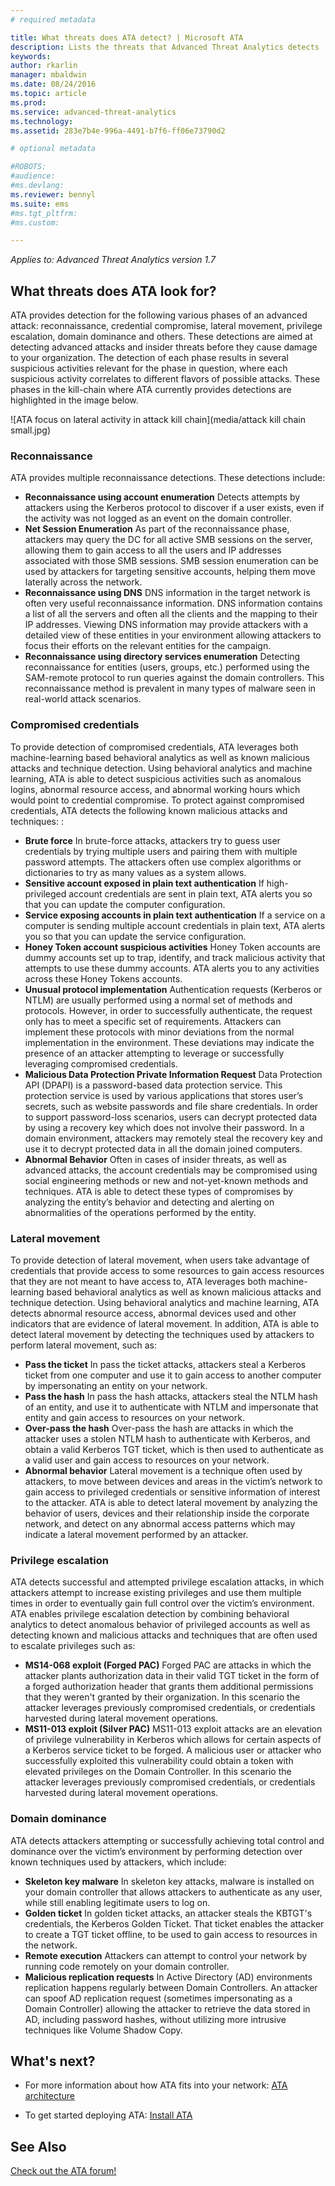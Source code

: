 ```yaml
---
# required metadata

title: What threats does ATA detect? | Microsoft ATA
description: Lists the threats that Advanced Threat Analytics detects 
keywords:
author: rkarlin
manager: mbaldwin
ms.date: 08/24/2016
ms.topic: article
ms.prod:
ms.service: advanced-threat-analytics
ms.technology:
ms.assetid: 283e7b4e-996a-4491-b7f6-ff06e73790d2

# optional metadata

#ROBOTS:
#audience:
#ms.devlang:
ms.reviewer: bennyl
ms.suite: ems
#ms.tgt_pltfrm:
#ms.custom:

---
```


*Applies to: Advanced Threat Analytics version 1.7*

## What threats does ATA look for?

ATA provides detection for the following various phases of an advanced attack: reconnaissance, credential compromise, lateral movement, privilege escalation, domain dominance and others. These detections are aimed at detecting advanced attacks and insider threats before they cause damage to your organization.
The detection of each phase results in several suspicious activities relevant for the phase in question, where each suspicious activity correlates to different flavors of possible attacks.
These phases in the kill-chain where ATA currently provides detections are highlighted in the image below.

![ATA focus on lateral activity in attack kill chain](media/attack kill chain small.jpg)


### Reconnaissance
ATA provides multiple reconnaissance detections. These detections include:
-	**Reconnaissance using account enumeration**
Detects attempts by attackers using the Kerberos protocol to discover if a user exists, even if the activity was not logged as an event on the domain controller.
-	**Net Session Enumeration**
As part of the reconnaissance phase, attackers may query the DC for all active SMB sessions on the server, allowing them to gain access to all the users and IP addresses associated with those SMB sessions. SMB session enumeration can be used by attackers for targeting sensitive accounts, helping them move laterally across the network.
-	**Reconnaissance using DNS**
DNS information in the target network is often very useful reconnaissance information. DNS information contains a list of all the servers and often all the clients and the mapping to their IP addresses. Viewing DNS information may provide attackers with a detailed view of these entities in your environment allowing attackers to focus their efforts on the relevant entities for the campaign.
-   **Reconnaissance using directory services enumeration**
Detecting reconnaissance for entities (users, groups, etc.) performed using the SAM-remote protocol to run queries against the domain controllers. This reconnaissance method is prevalent in many types of malware seen in real-world attack scenarios. 


### Compromised credentials
To provide detection of compromised credentials, ATA leverages both machine-learning based behavioral analytics as well as known malicious attacks and technique detection.
Using behavioral analytics and machine learning, ATA is able to detect suspicious activities such as anomalous logins, abnormal resource access, and abnormal working hours which would point to credential compromise. To protect against compromised credentials, ATA detects the following known malicious attacks and techniques: :
-	**Brute force**
In brute-force attacks, attackers try to guess user credentials by trying multiple users and pairing them with multiple password attempts. The attackers often use complex algorithms or dictionaries to try as many values as a system allows.
-	**Sensitive account exposed in plain text authentication**
If high-privileged account credentials are sent in plain text, ATA alerts you so that you can update the computer configuration.
-	**Service exposing accounts in plain text authentication** 
If a service on a computer is sending multiple account credentials in plain text, ATA alerts you so that you can update the service configuration.
-	**Honey Token account suspicious activities**
Honey Token accounts are dummy accounts set up to trap, identify, and track malicious activity that attempts to use these dummy accounts. ATA alerts you to any activities across these Honey Tokens accounts.
-	**Unusual protocol implementation**
Authentication requests (Kerberos or NTLM) are usually performed using a normal set of methods and protocols. However, in order to successfully authenticate, the request only has to meet a specific set of requirements. Attackers can implement these protocols with minor deviations from the normal implementation in the environment. These deviations may indicate the presence of an attacker attempting to leverage or successfully leveraging compromised credentials.
-	**Malicious Data Protection Private Information Request**
Data Protection API (DPAPI) is a password-based data protection service. This protection service is used by various applications that stores user’s secrets, such as website passwords and file share credentials. In order to support password-loss scenarios, users can decrypt protected data by using a recovery key which does not involve their password. In a domain environment, attackers may remotely steal the recovery key and use it to decrypt protected data in all the domain joined computers.
-	**Abnormal Behavior**
Often in cases of insider threats, as well as advanced attacks, the account credentials may be compromised using social engineering methods or new and not-yet-known methods and techniques. ATA is able to detect these types of compromises by analyzing the entity’s behavior and detecting and alerting on abnormalities of the operations performed by the entity.
### Lateral movement
To provide detection of lateral movement, when users take advantage of credentials that provide access to some resources to gain access resources that they are not meant to have access to, ATA leverages both machine-learning based behavioral analytics as well as known malicious attacks and technique detection.
Using behavioral analytics and machine learning, ATA detects abnormal resource access, abnormal devices used and other indicators that are evidence of lateral movement.
In addition, ATA is able to detect lateral movement by detecting the techniques used by attackers to perform lateral movement, such as:
-	**Pass the ticket** 
In pass the ticket attacks, attackers steal a Kerberos ticket from one computer and use it to gain access to another computer by impersonating an entity on your network.
-	**Pass the hash** 
In pass the hash attacks, attackers steal the NTLM hash of an entity, and use it to authenticate with NTLM and impersonate that entity and gain access to resources on your network.
-	**Over-pass the hash**
Over-pass the hash are attacks in which the attacker uses a stolen NTLM hash to authenticate with Kerberos, and obtain a valid Kerberos TGT ticket, which is then used to authenticate as a valid user and gain access to resources on your network.
-	**Abnormal behavior**
Lateral movement is a technique often used by attackers, to move between devices and areas in the victim’s network to gain access to privileged credentials or sensitive information of interest to the attacker. ATA is able to detect lateral movement by analyzing the behavior of users, devices and their relationship inside the corporate network, and detect on any abnormal access patterns which may indicate a lateral movement performed by an attacker.
### Privilege escalation
ATA detects successful and attempted privilege escalation attacks, in which attackers attempt to increase existing privileges and use them multiple times in order to eventually gain full control over the victim’s environment.
ATA enables privilege escalation detection by combining behavioral analytics to detect anomalous behavior of privileged accounts as well as detecting known and malicious attacks and techniques that are often used to escalate privileges such as:
-	**MS14-068 exploit (Forged PAC)**
Forged PAC are attacks in which the attacker plants authorization data in their valid TGT ticket in the form of a forged authorization header that grants them additional permissions that they weren't granted by their organization. In this scenario the attacker leverages previously compromised credentials, or credentials harvested during lateral movement operations.
-	**MS11-013 exploit (Silver PAC)**
MS11-013 exploit attacks are an elevation of privilege vulnerability in Kerberos which allows for certain aspects of a Kerberos service ticket to be forged. A malicious user or attacker who successfully exploited this vulnerability could obtain a token with elevated privileges on the Domain Controller. In this scenario the attacker leverages previously compromised credentials, or credentials harvested during lateral movement operations.
### Domain dominance
ATA detects attackers attempting or successfully achieving total control and dominance over the victim’s environment by performing detection over known techniques used by attackers, which include:
-	**Skeleton key malware**
In skeleton key attacks, malware is installed on your domain controller that allows attackers to authenticate as any user, while still enabling legitimate users to log on.
-	**Golden ticket**
In golden ticket attacks, an attacker steals the KBTGT's credentials, the Kerberos Golden Ticket. That ticket enables the attacker to create a TGT ticket offline, to be used to gain access to resources in the network.
-	**Remote execution**
Attackers can attempt to control your network by running code remotely on your domain controller.
-	**Malicious replication requests** In Active Directory (AD) environments replication happens regularly between Domain Controllers. An attacker can spoof AD replication request (sometimes impersonating as a Domain Controller) allowing the attacker to retrieve the data stored in AD, including password hashes, without utilizing more intrusive techniques like Volume Shadow Copy.


## What's next?

-   For more information about how ATA fits into your network: [ATA architecture](/advanced-threat-analytics/plan-design/ata-architecture)

-   To get started deploying ATA: [Install ATA](/advanced-threat-analytics/deploy-use/install-ata)

## See Also
[Check out the ATA forum!](https://social.technet.microsoft.com/Forums/security/home?forum=mata)
